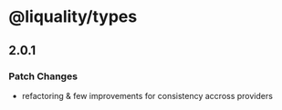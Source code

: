 # @liquality/types

## 2.0.1

### Patch Changes

-   refactoring & few improvements for consistency accross providers
